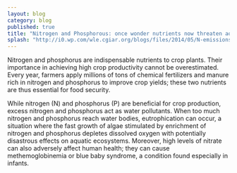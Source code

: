 ```yaml
---
layout: blog
category: blog
published: true
title: "Nitrogen and Phosphorous: once wonder nutrients now threaten aquatic ecosystems"
splash: "http://i0.wp.com/wle.cgiar.org/blogs/files/2014/05/N-emissions-2050.png?resize=538%2C228"
---
```


Nitrogen and phosphorus are indispensable nutrients to crop plants. Their importance in achieving high crop productivity cannot be overestimated. Every year, farmers apply millions of tons of chemical fertilizers and manure rich in nitrogen and phosphorus to improve crop yields; these two nutrients are thus essential for food security.

While nitrogen (N) and phosphorus (P) are beneficial for crop production, excess nitrogen and phosphorus act as water pollutants. When too much nitrogen and phosphorus reach water bodies, eutrophication can occur, a situation where the fast growth of algae stimulated by enrichment of nitrogen and phosphorus depletes dissolved oxygen with potentially disastrous effects on aquatic ecosystems. Moreover, high levels of nitrate can also adversely affect human health; they can cause methemoglobinemia or blue baby syndrome, a condition found especially in infants.
